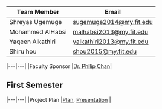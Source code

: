 |Team Member|Email|
|---|---|
| Shreyas Ugemuge | sugemuge2014@my.fit.edu |
| Mohammed AlHabsi | malhabsi2013@my.fit.edu |
| Yaqeen Alkathiri | yalkathiri2013@my.fit.edu |
| Shiru hou | shou2015@my.fit.edu |

|---|---|
|Faculty Sponsor |[Dr. Philip Chan](http://cs.fit.edu/~pkc/)|


## First Semester
|---|---|
|Project Plan |[Plan](), [Presentation]() |



